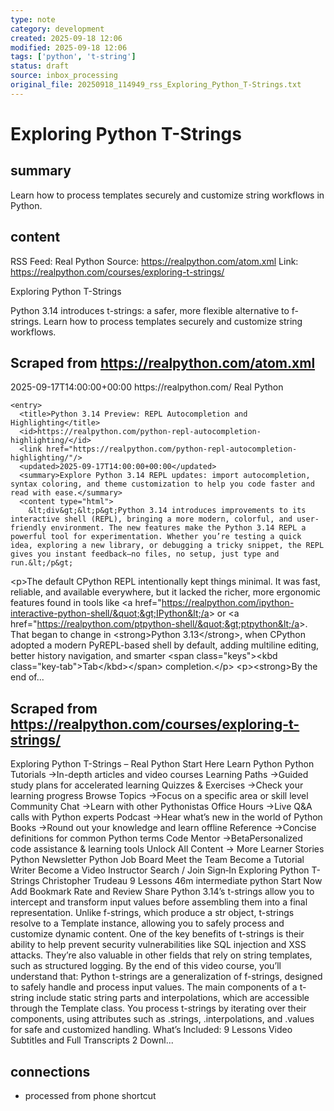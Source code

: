 ```yaml
---
type: note
category: development
created: 2025-09-18 12:06
modified: 2025-09-18 12:06
tags: ['python', 't-string']
status: draft
source: inbox_processing
original_file: 20250918_114949_rss_Exploring_Python_T-Strings.txt
---
```


# Exploring Python T-Strings

## summary
Learn how to process templates securely and customize string workflows in Python.

## content
RSS Feed: Real Python
Source: https://realpython.com/atom.xml
Link: https://realpython.com/courses/exploring-t-strings/

Exploring Python T-Strings

Python 3.14 introduces t-strings: a safer, more flexible alternative to f-strings. Learn how to process templates securely and customize string workflows.

## Scraped from https://realpython.com/atom.xml
<?xml version="1.0" encoding="utf-8"?>
<feed xmlns="http://www.w3.org/2005/Atom">

  <title>Real Python</title>
  <link href="https://realpython.com/atom.xml" rel="self"/>
  <link href="https://realpython.com/"/>
  <updated>2025-09-17T14:00:00+00:00</updated>
  <id>https://realpython.com/</id>
  <author>
    <name>Real Python</name>
  </author>

  
    <entry>
      <title>Python 3.14 Preview: REPL Autocompletion and Highlighting</title>
      <id>https://realpython.com/python-repl-autocompletion-highlighting/</id>
      <link href="https://realpython.com/python-repl-autocompletion-highlighting/"/>
      <updated>2025-09-17T14:00:00+00:00</updated>
      <summary>Explore Python 3.14 REPL updates: import autocompletion, syntax coloring, and theme customization to help you code faster and read with ease.</summary>
      <content type="html">
        &lt;div&gt;&lt;p&gt;Python 3.14 introduces improvements to its interactive shell (REPL), bringing a more modern, colorful, and user-friendly environment. The new features make the Python 3.14 REPL a powerful tool for experimentation. Whether you’re testing a quick idea, exploring a new library, or debugging a tricky snippet, the REPL gives you instant feedback—no files, no setup, just type and run.&lt;/p&gt;
&lt;p&gt;The default CPython REPL intentionally kept things minimal. It was fast, reliable, and available everywhere, but it lacked the richer, more ergonomic features found in tools like &lt;a href=&quot;https://realpython.com/ipython-interactive-python-shell/&quot;&gt;IPython&lt;/a&gt; or &lt;a href=&quot;https://realpython.com/ptpython-shell/&quot;&gt;ptpython&lt;/a&gt;. That began to change in &lt;strong&gt;Python 3.13&lt;/strong&gt;, when CPython adopted a modern PyREPL-based shell by default, adding multiline editing, better history navigation, and smarter &lt;span class=&quot;keys&quot;&gt;&lt;kbd class=&quot;key-tab&quot;&gt;Tab&lt;/kbd&gt;&lt;/span&gt; completion.&lt;/p&gt;
&lt;p&gt;&lt;strong&gt;By the end of...


## Scraped from https://realpython.com/courses/exploring-t-strings/
Exploring Python T-Strings – Real Python Start&nbsp;Here Learn Python Python Tutorials&nbsp;→In-depth articles and video courses Learning Paths&nbsp;→Guided study plans for accelerated learning Quizzes & Exercises&nbsp;→Check your learning progress Browse Topics&nbsp;→Focus on a specific area or skill level Community Chat&nbsp;→Learn with other Pythonistas Office Hours&nbsp;→Live Q&A calls with Python experts Podcast&nbsp;→Hear what’s new in the world of Python Books&nbsp;→Round out your knowledge and learn offline Reference&nbsp;→Concise definitions for common Python terms Code Mentor&nbsp;→BetaPersonalized code assistance &amp; learning tools Unlock All Content&nbsp;→ More Learner Stories Python Newsletter Python Job Board Meet the Team Become a Tutorial Writer Become a Video Instructor Search / Join Sign&#8209;In Exploring Python T-Strings Christopher Trudeau 9&nbsp;Lessons 46m intermediate python Start Now Add Bookmark Rate and Review Share Python 3.14&rsquo;s t-strings allow you to intercept and transform input values before assembling them into a final representation. Unlike f-strings, which produce a str object, t-strings resolve to a Template instance, allowing you to safely process and customize dynamic content. One of the key benefits of t-strings is their ability to help prevent security vulnerabilities like SQL injection and XSS attacks. They&rsquo;re also valuable in other fields that rely on string templates, such as structured logging. By the end of this video course, you&rsquo;ll understand that: Python t-strings are a generalization of f-strings, designed to safely handle and process input values. The main components of a t-string include static string parts and interpolations, which are accessible through the Template class. You process t-strings by iterating over their components, using attributes such as .strings, .interpolations, and .values for safe and customized handling. What’s Included: 9 Lessons Video Subtitles and Full Transcripts 2 Downl...


## connections
- processed from phone shortcut
